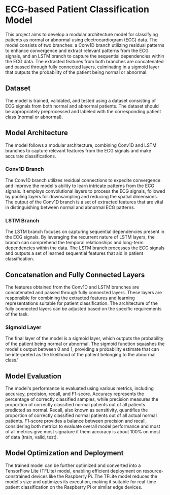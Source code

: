 # ECG-based Patient Classification Model
This project aims to develop a modular architecture model for classifying patients as normal or abnormal using electrocardiogram (ECG) data. The model consists of two branches: a Conv1D branch utilizing residual patterns to enhance convergence and extract relevant patterns from the ECG signals, and an LSTM branch to capture the sequential dependencies within the ECG data. The extracted features from both branches are concatenated and passed through fully connected layers, culminating in a sigmoid layer that outputs the probability of the patient being normal or abnormal.
## Dataset
The model is trained, validated, and tested using a dataset consisting of ECG signals from both normal and abnormal patients. The dataset should be appropriately preprocessed and labeled with the corresponding patient class (normal or abnormal).

## Model Architecture
The model follows a modular architecture, combining Conv1D and LSTM branches to capture relevant features from the ECG signals and make accurate classifications.
### Conv1D Branch
The Conv1D branch utilizes residual connections to expedite convergence and improve the model's ability to learn intricate patterns from the ECG signals. It employs convolutional layers to process the ECG signals, followed by pooling layers for downsampling and reducing the spatial dimensions. The output of the Conv1D branch is a set of extracted features that are vital in distinguishing between normal and abnormal ECG patterns.

### LSTM Branch
The LSTM branch focuses on capturing sequential dependencies present in the ECG signals. By leveraging the recurrent nature of LSTM layers, the branch can comprehend the temporal relationships and long-term dependencies within the data. The LSTM branch processes the ECG signals and outputs a set of learned sequential features that aid in patient classification.
## Concatenation and Fully Connected Layers
The features obtained from the Conv1D and LSTM branches are concatenated and passed through fully connected layers. These layers are responsible for combining the extracted features and learning representations suitable for patient classification. The architecture of the fully connected layers can be adjusted based on the specific requirements of the task.

### Sigmoid Layer
The final layer of the model is a sigmoid layer, which outputs the probability of the patient being normal or abnormal. The sigmoid function squashes the model's output between 0 and 1, providing a probability estimate that can be interpreted as the likelihood of the patient belonging to the abnormal class.'
## Model Evaluation
The model's performance is evaluated using various metrics, including accuracy, precision, recall, and F1-score. Accuracy represents the percentage of correctly classified samples, while precision measures the proportion of correctly classified normal patients out of all patients predicted as normal. Recall, also known as sensitivity, quantifies the proportion of correctly classified normal patients out of all actual normal patients. F1-score provides a balance between precision and recall, considering both metrics to evaluate overall model performance and most of all metrics give most signature if them accuracy is about 100% on most of data (train, valid, test).
## Model Optimization and Deployment
The trained model can be further optimized and converted into a TensorFlow Lite (TFLite) model, enabling efficient deployment on resource-constrained devices like the Raspberry Pi. The TFLite model reduces the model's size and optimizes its execution, making it suitable for real-time patient classification on the Raspberry Pi or similar edge devices.
